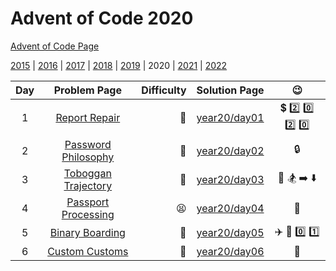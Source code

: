 # Advent of Code 2020

[Advent of Code Page](https://adventofcode.com/2020)

[2015](/year15) | [2016](/year16) | [2017](/year17) | [2018](/year18) | [2019](/year19) | 2020 | [2021](/year21) | [2022](/year22)

| Day |                        Problem Page                        | Difficulty |        Solution Page        |                    :wink:                     |
|:--:|:----------------------------------------------------------:| ---: |:---------------------------:|:---------------------------------------------:|
|  1 |    [Report Repair](https://adventofcode.com/2020/day/1)    | :star2: | [year20/day01](/year20/day01) | :heavy_dollar_sign: :two: :zero: :two: :zero: |
|  2 | [Password Philosophy](https://adventofcode.com/2020/day/2) | :star2: | [year20/day02](/year20/day02) | :lock: |
|  3 | [Toboggan Trajectory](https://adventofcode.com/2020/day/3) | :seedling: | [year20/day03](/year20/day03) | :evergreen_tree: :snowboarder: :arrow_right: :arrow_down: |
|  4  | [Passport Processing](https://adventofcode.com/2020/day/4) | :tired_face: | [year20/day04](/year20/day04) | :passport_control: |
|  5  | [Binary Boarding](https://adventofcode.com/2020/day/5) | :exploding_head: | [year20/day05](/year20/day05) | :airplane: :ticket: :zero: :one: |
|  6  | [Custom Customs](https://adventofcode.com/2020/day/6) | :cake: | [year20/day06](/year20/day06) | :memo: |
